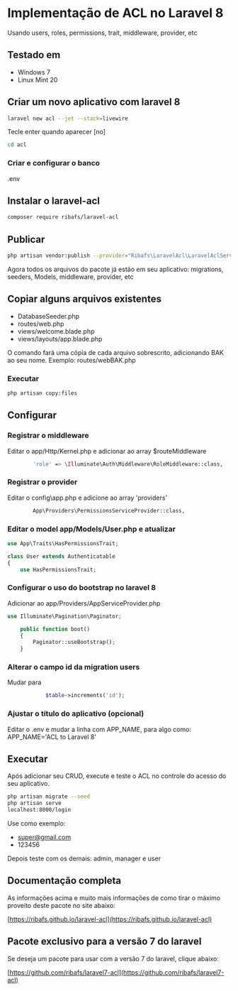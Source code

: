 # Implementação de ACL no Laravel 8
Usando users, roles, permissions, trait, middleware, provider, etc

## Testado em
- Windows 7
- Linux Mint 20

## Criar um novo aplicativo com laravel 8
```bash
laravel new acl --jet --stack=livewire
```
Tecle enter quando aparecer [no]
```bash
cd acl
```

### Criar e configurar o banco
.env


## Instalar o laravel-acl
```bash
composer require ribafs/laravel-acl
```

## Publicar
```bash
php artisan vendor:publish --provider="Ribafs\LaravelAcl\LaravelAclServiceProvider"
```
Agora todos os arquivos do pacote já estão em seu aplicativo: migrations, seeders, Models, middleware, provider, etc

## Copiar alguns arquivos existentes

- DatabaseSeeder.php
- routes/web.php
- views/welcome.blade.php
- views/layouts/app.blade.php

O comando fará uma cópia de cada arquivo sobrescrito, adicionando BAK ao seu nome. Exemplo: routes/webBAK.php

### Executar
```bash
php artisan copy:files
```

## Configurar

### Registrar o middleware

Editar o app/Http/Kernel.php e adicionar ao array $routeMiddleware
```bash
        'role' => \Illuminate\Auth\Middleware\RoleMiddleware::class,
```

### Registrar o provider

Editar o config\app.php e adicione ao array 'providers'
```bash
        App\Providers\PermissionsServiceProvider::class,
```

### Editar o model app/Models/User.php e atualizar

```php
use App\Traits\HasPermissionsTrait;

class User extends Authenticatable
{
    use HasPermissionsTrait;
```

### Configurar o uso do bootstrap no laravel 8

Adicionar ao app/Providers/AppServiceProvider.php
```php
use Illuminate\Pagination\Paginator;

    public function boot()
    {
        Paginator::useBootstrap();
    }
```
### Alterar o campo id da migration users

Mudar para
```php
            $table->increments('id');
```
### Ajustar o título do aplicativo (opcional)
Editar o .env e mudar a linha com APP_NAME, para algo como: APP_NAME='ACL to Laravel 8'

## Executar

Após adicionar seu CRUD, execute e teste o ACL no controle do acesso do seu aplicativo.
```bash
php artisan migrate --seed
php artisan serve
localhost:8000/login
```
Use como exemplo:

- super@gmail.com
- 123456

Depois teste com os demais: admin, manager e user

## Documentação completa

As informações acima e muito mais informações de como tirar o máximo proveito deste pacote no site abaixo:

[https://ribafs.github.io/laravel-acl](https://ribafs.github.io/laravel-acl)


## Pacote exclusivo para a versão 7 do laravel

Se deseja um pacote para usar com a versão 7 do laravel, clique abaixo:

[https://github.com/ribafs/laravel7-acl](https://github.com/ribafs/laravel7-acl)
